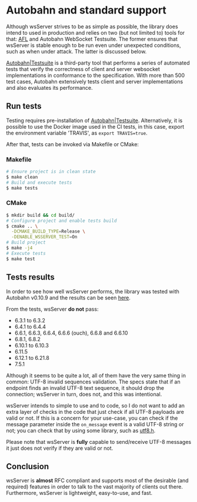 # Autobahn and standard support
Although wsServer strives to be as simple as possible, the library does intend to used
in production and relies on two (but not limited to) tools for that: [AFL](doc/FUZZING.md)
and Autobahn WebSocket Testsuite. The former ensures that wsServer is stable enough
to be run even under unexpected conditions, such as when under attack. The latter
is discussed below.

[Autobahn|Testsuite](https://github.com/crossbario/autobahn-testsuite) is a third-party
tool that performs a series of automated tests that verify the correctness of client and
server websocket implementations in conformance to the specification. With more than 500
test cases, Autobahn extensively tests client and server implementations and also evaluates
its performance.

## Run tests
Testing requires pre-installation of
[Autobahn|Testsuite](https://github.com/crossbario/autobahn-testsuite). Alternatively, it is
possible to use the Docker image used in the CI tests, in this case, export the environment
variable 'TRAVIS', as `export TRAVIS=true`.

After that, tests can be invoked via Makefile or CMake:
### Makefile
```bash
# Ensure project is in clean state
$ make clean
# Build and execute tests
$ make tests
```
### CMake
```bash
$ mkdir build && cd build/
# Configure project and enable tests build
$ cmake .. \
  -DCMAKE_BUILD_TYPE=Release \
  -DENABLE_WSSERVER_TEST=On
# Build project
$ make -j4
# Execute tests
$ make test
```

## Tests results
In order to see how well wsServer performs, the library was tested with Autobahn v0.10.9
and the results can be seen [here](https://theldus.github.io/wsServer/autobahn).

From the tests, wsServer **do not** pass:
- 6.3.1 to 6.3.2
- 6.4.1 to 6.4.4
- 6.6.1, 6.6.3, 6.6.4, 6.6.6 (ouch), 6.6.8 and 6.6.10
- 6.8.1, 6.8.2
- 6.10.1 to 6.10.3
- 6.11.5
- 6.12.1 to 6.21.8
- 7.5.1

Although it seems to be quite a lot, all of them have the very same thing in common: UTF-8
invalid sequences validation. The specs state that if an endpoint finds an invalid UTF-8
text sequence, it should drop the connection; wsServer in turn, does not, and this was
intentional.

wsServer intends to simple to use and to code, so I do not want to add an extra layer
of checks in the code that just check if all UTF-8 payloads are valid or not. If this is
a concern for your use-case, you can check if the message parameter inside the `on_message`
event is a valid UTF-8 string or not; you can check that by using some library, such as
[utf8.h](https://github.com/sheredom/utf8.h).

Please note that wsServer is **fully** capable to send/receive UTF-8 messages it just
does not verify if they are valid or not.

## Conclusion
wsServer is __almost__ RFC compliant and supports most of the desirable (and required) features
in order to talk to the vast majority of clients out there. Furthermore, wsServer is
lightweight, easy-to-use, and fast.
